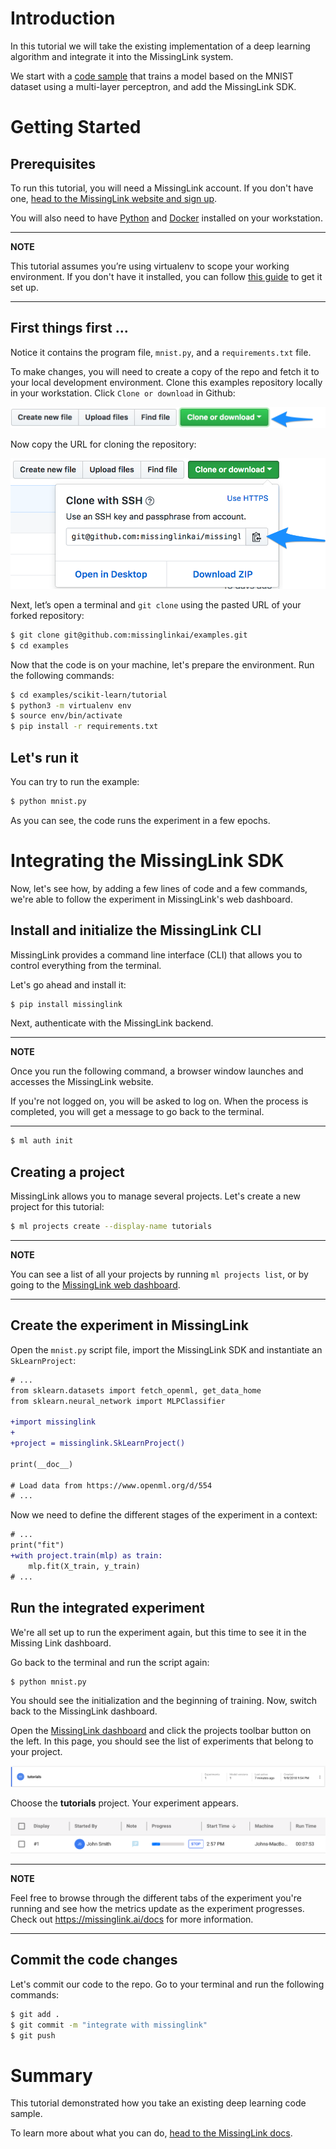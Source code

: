 # Introduction

In this tutorial we will take the existing implementation of a deep learning algorithm and integrate it into the MissingLink system. 

We start with a [code sample](https://scikit-learn.org/stable/auto_examples/neural_networks/plot_mnist_filters.html) that trains a model based on the MNIST dataset using a multi-layer perceptron, and add the MissingLink SDK.

# Getting Started

## Prerequisites

To run this tutorial, you will need a MissingLink account. If you don't have one, [head to the MissingLink website and sign up](https://missinglink.ai/console/signup/userdetails).

You will also need to have [Python](https://www.python.org/downloads/) and [Docker](https://docs.docker.com/install/#supported-platforms) installed on your workstation.

---
**NOTE**

This tutorial assumes you’re using virtualenv to scope your working environment.
If you don't have it installed, you can follow [this guide](https://packaging.python.org/guides/installing-using-pip-and-virtualenv/) to get it set up.

---

## First things first ...

Notice it contains the program file, `mnist.py`, and a `requirements.txt` file.

To make changes, you will need to create a copy of the repo and fetch it to your local development environment. Clone this examples repository locally in your workstation. Click `Clone or download` in Github:

![Fork on Github](./images/clone_button.png)

Now copy the URL for cloning the repository:

![Copy repo url](./images/copy_repo_url_button.png)

Next, let’s open a terminal and `git clone` using the pasted URL of your forked repository:  

```bash
$ git clone git@github.com:missinglinkai/examples.git
$ cd examples
```

Now that the code is on your machine, let's prepare the environment. Run the following commands:

```bash
$ cd examples/scikit-learn/tutorial
$ python3 -m virtualenv env
$ source env/bin/activate
$ pip install -r requirements.txt
```

## Let's run it

You can try to run the example:

```bash
$ python mnist.py
```

<!-- ![Experiment progress in terminal](./images/tutorials-experiment-start.gif) -->

As you can see, the code runs the experiment in a few epochs.

# Integrating the MissingLink SDK

Now, let's see how, by adding a few lines of code and a few commands, we're able to follow the experiment in MissingLink's web dashboard.

## Install and initialize the MissingLink CLI

MissingLink provides a command line interface (CLI) that allows you to control everything from the terminal.

Let's go ahead and install it:

```bash
$ pip install missinglink
```

Next, authenticate with the MissingLink backend.

---
**NOTE**

Once you run the following command, a browser window launches and accesses the MissingLink website.

If you're not logged on, you will be asked to log on. When the process is completed, you will get a message to go back to the terminal.


---

```bash
$ ml auth init
```

## Creating a project

MissingLink allows you to manage several projects. Let's create a new project for this tutorial:

```bash
$ ml projects create --display-name tutorials
```

---
**NOTE**

You can see a list of all your projects by running `ml projects list`, or by going to the [MissingLink web dashboard](https://missinglink.ai/console).

---

## Create the experiment in MissingLink

Open the `mnist.py` script file, import the MissingLink SDK and instantiate an `SkLearnProject`:
```diff
# ...
from sklearn.datasets import fetch_openml, get_data_home
from sklearn.neural_network import MLPClassifier

+import missinglink
+
+project = missinglink.SkLearnProject()

print(__doc__)

# Load data from https://www.openml.org/d/554
# ...
```

Now we need to define the different stages of the experiment in a context:

```diff
# ...
print("fit")
+with project.train(mlp) as train:
    mlp.fit(X_train, y_train)
# ...
```

## Run the integrated experiment
We're all set up to run the experiment again, but this time to see it in the Missing Link dashboard.  

Go back to the terminal and run the script again:

```bash
$ python mnist.py
```

You should see the initialization and the beginning of training. Now, switch back to the MissingLink dashboard.

Open the [MissingLink dashboard](https://missinglink.ai/console) and click the projects toolbar button on the left. In this page, you should see the list of experiments that belong to your project.

![List of projects](./images/project_list_tutorials_project.png)

Choose the **tutorials** project. Your experiment appears.  

![Experiment in list](./images/tutorial_experiment.png)

---
**NOTE**

Feel free to browse through the different tabs of the experiment you're running and see how the metrics update as the experiment progresses. Check out https://missinglink.ai/docs for more information.

---

## Commit the code changes

Let's commit our code to the repo. Go to your terminal and run the following commands:

```bash
$ git add .
$ git commit -m "integrate with missinglink"
$ git push
```

# Summary

This tutorial demonstrated how you take an existing deep learning code sample.

To learn more about what you can do, [head to the MissingLink docs](https://missinglink.ai/docs).